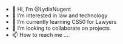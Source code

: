 - 👋 Hi, I’m @LydiaNugent
- 👀 I’m interested in law and technology
- 🌱 I’m currently learning CS50 for Lawyers
- 💞️ I’m looking to collaborate on projects
- 📫 How to reach me ....

<!---
LydiaNugent/LydiaNugent is a ✨ special ✨ repository because its `README.md` (this file) appears on your GitHub profile.
You can click the Preview link to take a look at your changes.
--->
